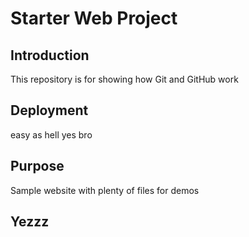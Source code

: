 # Starter Web Project
## Introduction

This repository is for showing how Git and GitHub work
## Deployment
easy as hell
yes bro

## Purpose

Sample website with plenty of files for demos
## Yezzz